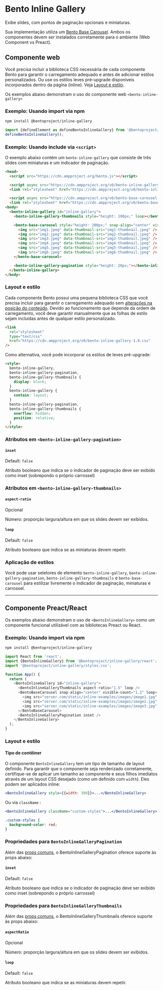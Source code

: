 # Bento Inline Gallery

Exibe slides, com pontos de paginação opcionais e miniaturas.

Sua implementação utiliza um [Bento Base Carousel](https://www.npmjs.com/package/@bentoproject/base-carousel). Ambos os componentes devem ser instalados corretamente para o ambiente (Web Component vs Preact).

## Componente web

Você precisa incluir a biblioteca CSS necessária de cada componente Bento para garantir o carregamento adequado e antes de adicionar estilos personalizados. Ou use os estilos leves pré-upgrade disponíveis incorporados dentro da página (inline). Veja [Layout e estilo](#layout-and-style).

Os exemplos abaixo demonstram o uso do componente web `<bento-inline-gallery>`

### Exemplo: Usando import via npm

```sh
npm install @bentoproject/inline-gallery
```

```javascript
import {defineElement as defineBentoInlineGallery} from '@bentoproject/inline-gallery';
defineBentoInlineGallery();
```

### Exemplo: Usando include via `<script>`

O exemplo abaixo contém um `bento-inline-gallery` que consiste de três slides com miniaturas e um indicador de paginação.

```html
<head>
  <script src="https://cdn.ampproject.org/bento.js"></script>

  <script async src="https://cdn.ampproject.org/v0/bento-inline-gallery-1.0.js"></script>
  <link rel="stylesheet" href="https://cdn.ampproject.org/v0/bento-inline-gallery-1.0.css">

  <script async src="https://cdn.ampproject.org/v0/bento-base-carousel-1.0.js"></script>
  <link rel="stylesheet" href="https://cdn.ampproject.org/v0/bento-base-carousel-1.0.css">
<body>
  <bento-inline-gallery id="inline-gallery">
    <bento-inline-gallery-thumbnails style="height: 100px;" loop></bento-inline-gallery-thumbnails>

    <bento-base-carousel style="height: 200px;" snap-align="center" visible-count="3" loop>
      <img src="img1.jpeg" data-thumbnail-src="img1-thumbnail.jpeg" />
      <img src="img2.jpeg" data-thumbnail-src="img2-thumbnail.jpeg" />
      <img src="img3.jpeg" data-thumbnail-src="img3-thumbnail.jpeg" />
      <img src="img4.jpeg" data-thumbnail-src="img4-thumbnail.jpeg" />
      <img src="img5.jpeg" data-thumbnail-src="img5-thumbnail.jpeg" />
      <img src="img6.jpeg" data-thumbnail-src="img6-thumbnail.jpeg" />
    </bento-base-carousel>

    <bento-inline-gallery-pagination style="height: 20px;"></bento-inline-gallery-pagination>
  </bento-inline-gallery>
</body>
```

### Layout e estilo

Cada componente Bento possui uma pequena biblioteca CSS que você precisa incluir para garantir o carregamento adequado sem [alterações na posição do conteúdo](https://web.dev/cls/). Devido ao funcionamento que depende da ordem de carregamento, você deve garantir manualmente que as folhas de estilo sejam incluídas antes de qualquer estilo personalizado.

```html
<link
  rel="stylesheet"
  type="text/css"
  href="https://cdn.ampproject.org/v0/bento-inline-gallery-1.0.css"
/>
```

Como alternativa, você pode incorporar os estilos de leves pré-upgrade:

```html
<style>
  bento-inline-gallery,
  bento-inline-gallery-pagination,
  bento-inline-gallery-thumbnails {
    display: block;
  }
  bento-inline-gallery {
    contain: layout;
  }
  bento-inline-gallery-pagination,
  bento-inline-gallery-thumbnails {
    overflow: hidden;
    position: relative;
  }
</style>
```

### Atributos em `<bento-inline-gallery-pagination>`

#### `inset`

Default: `false`

Atributo booleano que indica se o indicador de paginação deve ser exibido como inset (sobrepondo o próprio carrossel)

### Atributos em `<bento-inline-gallery-thumbnails>`

#### `aspect-ratio`

Opcional

Número: proporção largura/altura em que os slides devem ser exibidos.

#### `loop`

Default: `false`

Atributo booleano que indica se as miniaturas devem repetir.

### Aplicação de estilos

Você pode usar seletores de elemento `bento-inline-gallery`, `bento-inline-gallery-pagination`, `bento-inline-gallery-thumbnails` e `bento-base-carousel` para estilizar livremente o indicador de paginação, miniaturas e carrossel.

---

## Componente Preact/React

Os exemplos abaixo demonstram o uso de `<BentoInlineGallery>` como um componente funcional utilizável com as bibliotecas Preact ou React.

### Exemplo: Usando import via npm

```sh
npm install @bentoproject/inline-gallery
```

```javascript
import React from 'react';
import {BentoInlineGallery} from '@bentoproject/inline-gallery/react';
import '@bentoproject/inline-gallery/styles.css';

function App() {
  return (
    <BentoInlineGallery id="inline-gallery">
      <BentoInlineGalleryThumbnails aspect-ratio="1.5" loop />
      <BentoBaseCarousel snap-align="center" visible-count="1.2" loop>
        <img src="server.com/static/inline-examples/images/image1.jpg" />
        <img src="server.com/static/inline-examples/images/image2.jpg" />
        <img src="server.com/static/inline-examples/images/image3.jpg" />
      </BentoBaseCarousel>
      <BentoInlineGalleryPagination inset />
    </BentoInlineGallery>
  );
}
```

### Layout e estilo

#### Tipo de contêiner

O componente `BentoInlineGallery` tem um tipo de tamanho de layout definido. Para garantir que o componente seja renderizado corretamente, certifique-se de aplicar um tamanho ao componente e seus filhos imediatos através de um layout CSS desejado (como um definido com `width`). Eles podem ser aplicados inline:

```jsx
<BentoInlineGallery style={{width: 300}}>...</BentoInlineGallery>
```

Ou via `className` :

```jsx
<BentoInlineGallery className="custom-styles">...</BentoInlineGallery>
```

```css
.custom-styles {
  background-color: red;
}
```

<!-- TODO(wg-bento): This section was empty, fix it.
### Props for `BentoInlineGallery`
-->

### Propriedades para `BentoInlineGalleryPagination`

Além das [props comuns](../../../docs/spec/bento-common-props.md), o BentoInlineGalleryPagination oferece suporte às props abaixo:

#### `inset`

Default: `false`

Atributo booleano que indica se o indicador de paginação deve ser exibido como inset (sobrepondo o próprio carrossel)

### Propriedades para `BentoInlineGalleryThumbnails`

Além das [props comuns](../../../docs/spec/bento-common-props.md), o BentoInlineGalleryThumbnails oferece suporte às props abaixo:

#### `aspectRatio`

Opcional

Número: proporção largura/altura em que os slides devem ser exibidos.

#### `loop`

Default: `false`

Atributo booleano que indica se as miniaturas devem repetir.
